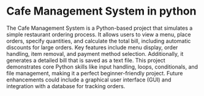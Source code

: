 # Cafe Management System in python
 The Cafe Management System is a Python-based project that simulates a simple restaurant ordering process. It allows users to view a menu, place orders, specify quantities, and calculate the total bill, including automatic discounts for large orders. Key features include menu display, order handling, item removal, and payment method selection. Additionally, it generates a detailed bill that is saved as a text file. This project demonstrates core Python skills like input handling, loops, conditionals, and file management, making it a perfect beginner-friendly project. Future enhancements could include a graphical user interface (GUI) and integration with a database for tracking orders.
